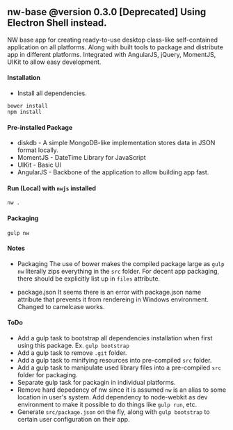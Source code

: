 nw-base @version 0.3.0 [Deprecated]
Using Electron Shell instead. 
------------------------------
NW base app for creating ready-to-use desktop class-like self-contained application on all platforms.
Along with built tools to package and distribute app in different platforms. 
Integrated with AngularJS, jQuery, MomentJS, UIKit to allow easy development.


#### Installation

- Install all dependencies.
```
bower install
npm install
```

#### Pre-installed Package
* diskdb - A simple MongoDB-like implementation stores data in JSON format locally.
* MomentJS - DateTime Library for JavaScript
* UIKit - Basic UI
* AngularJS - Backbone of the application to allow building app fast. 


#### Run (Local) with `nwjs` installed
 
```
nw .
```


#### Packaging
```
gulp nw
```


#### Notes

- Packaging
The use of bower makes the compiled package large as `gulp nw` literally zips everything in the `src` folder.
For decent app packaging, there should be explicitly list up in `files` attribute. 

- package.json
It seems there is an error with package.json name attribute that prevents it from rendereing in Windows environment. 
Changed to camelcase works.  



#### ToDo
- Add a gulp task to bootstrap all dependencies installation when first using this package. Ex. `gulp bootstrap`
- Add a gulp task to remove `.git` folder. 
- Add a gulp task to minifying resources into pre-compiled `src` folder. 
- Add a gulp task to manipulate used library files into a pre-compiled `src` folder for packaging. 
- Separate gulp task for packagin in individual platforms. 
- Remove hard depedency of nw since it is assumed `nw` is an alias to some location in user's system. 
  Add dependency to node-webkit as dev environment to make it possible to do things like `gulp run`, etc.
- Generate `src/package.json` on the fly, along with `gulp bootstrap` to certain user configuration on their app. 
